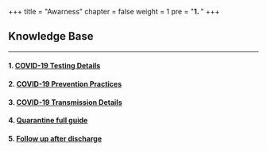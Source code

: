 +++
title = "Awarness"
chapter = false
weight = 1
pre = "<b>1. </b>"
+++

## Knowledge Base

---

#### 1. [COVID-19 Testing Details](/awarness/test)

#### 2. [COVID-19 Prevention Practices](/awarness/practices/)

#### 3. [COVID-19 Transmission Details](/awarness/transmission/)

#### 4. [Quarantine full guide](/awarness/quarantine/)

#### 5. [Follow up after discharge](/awarness/followup/)
